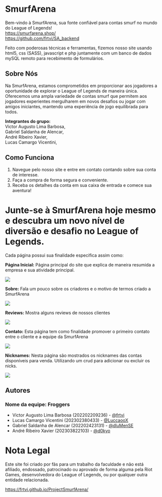 # SmurfArena

Bem-vindo à SmurfArena, sua fonte confiável para contas smurf no mundo do League of Legends!<br>
https://smurfarena.shop/<br>https://github.com/frtvi/SA_backend<br>

Feito com poderosas técnicas e ferramentas, fizemos nosso site usando html5, css (SASS), javascript e php juntamente com um banco de dados mySQL remoto para recebimento de formulários.

## Sobre Nós

Na SmurfArena, estamos comprometidos em proporcionar aos jogadores a oportunidade de explorar o League of Legends de maneira única. Oferecemos uma ampla variedade de contas smurf que permitem aos jogadores experientes mergulharem em novos desafios ou jogar com amigos iniciantes, mantendo uma experiência de jogo equilibrada para todos.<br>
<p><strong>Integrantes do grupo:</strong>
<br/>
Victor Augusto Lima Barbosa,
<br/>
Gabriel Saldanha de Alencar,
<br/>
André Ribeiro Xavier,
<br/>
Lucas Camargo Vicentini,
<br/>


## Como Funciona

1. Navegue pelo nosso site e entre em contato contando sobre sua conta de interesse.
2. Faça a compra de forma segura e conveniente.
3. Receba os detalhes da conta em sua caixa de entrada e comece sua aventura!

# Junte-se à SmurfArena hoje mesmo e descubra um novo nível de diversão e desafio no League of Legends.
<p>Cada página possui sua finalidade especifica assim como:</p>
<p><strong>Página Inicial:</strong> Página principal do site que explica de maneira resumida a empresa e sua atividade principal.</p>
<img src="https://github.com/frtvi/ProjectSmurfArena/blob/fd179bc89a335910b9b1b2c4f93879977810160f/images/paginainicial.png"/>

<p><strong>Sobre:</strong> Fala um pouco sobre os criadores e o motivo de termos criado a SmurfArena</p>
<img src="https://github.com/frtvi/ProjectSmurfArena/blob/fd179bc89a335910b9b1b2c4f93879977810160f/images/sobre.png"/>

<p><strong>Reviews:</strong> Mostra alguns reviews de nossos clientes</p>
<img src="https://github.com/frtvi/ProjectSmurfArena/blob/fd179bc89a335910b9b1b2c4f93879977810160f/images/reviews.png"/>

<p><strong>Contato:</strong> Esta página tem como finalidade promover o primeiro contato entre o cliente e a equipe da SmurfArena</p>
<img src="https://github.com/frtvi/ProjectSmurfArena/blob/fd179bc89a335910b9b1b2c4f93879977810160f/images/contato.png"/>

<p><strong>Nicknames:</strong> Nesta página são mostrados os nicknames das contas disponíveis para venda. Utilizando um crud para adicionar ou excluir os nicks.</p>
<img src="https://github.com/frtvi/ProjectSmurfArena/blob/fd179bc89a335910b9b1b2c4f93879977810160f/images/nicknames.png"/>

## Autores
### Nome da equipe: Froggers

- Victor Augusto Lima Barbosa (202202209236) - [@frtvi](https://www.github.com/frtvi)
- Lucas Camargo Vicentini (202302380433) - [@LuccaooX](https://www.github.com/LuccaooX)
- Gabriel Saldanha de Alencar (202202423131) - [@dluMenSE](https://github.com/dluMenSE)
- André Ribeiro Xavier (202303822103) - [@d0kyo](https://github.com/d0kyo)

# Nota Legal
Este site foi criado por fãs para um trabalho da faculdade e não está afiliado, endossado, patrocinado ou aprovado de forma alguma pela Riot Games, desenvolvedora do League of Legends, ou por qualquer outra entidade relacionada.

https://frtvi.github.io/ProjectSmurfArena/

